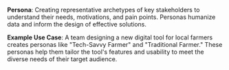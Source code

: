 **Persona**: Creating representative archetypes of key stakeholders to understand their needs, motivations, and pain points. Personas humanize data and inform the design of effective solutions.

**Example Use Case**: A team designing a new digital tool for local farmers creates personas like "Tech-Savvy Farmer" and "Traditional Farmer." These personas help them tailor the tool's features and usability to meet the diverse needs of their target audience.
